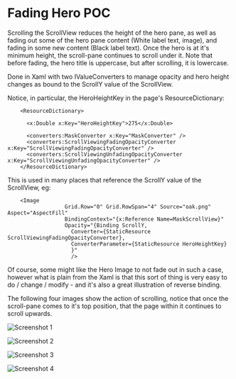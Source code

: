 # Fading Hero POC
Scrolling the ScrollView reduces the height of the hero pane, as well as fading out some of the hero pane content (White label text, image), and fading in some new content (Black label text). Once the hero is at it's minimum height, the scroll-pane continues to scroll under it. Note that before fading, the hero title is uppercase, but after scrolling, it is lowercase.

Done in Xaml with two IValueConverters to manage opacity and hero height changes as bound to the ScrollY value of the ScrollView.

Notice, in particular, the HeroHeightKey in the page's ResourceDictionary:

```
    <ResourceDictionary>

      <x:Double x:Key="HeroHeightKey">275</x:Double>
      
      <converters:MaskConverter x:Key="MaskConverter" />
      <converters:ScrollViewingFadingOpacityConverter x:Key="ScrollViewingFadingOpacityConverter" />
      <converters:ScrollViewingUnfadingOpacityConverter x:Key="ScrollViewingUnfadingOpacityConverter" />
    </ResourceDictionary>
```

This is used in many places that reference the ScrollY value of the ScrollView, eg:

```
    <Image 
                  Grid.Row="0" Grid.RowSpan="4" Source="oak.png" Aspect="AspectFill"  
                  BindingContext="{x:Reference Name=MaskScrollView}"
                  Opacity="{Binding ScrollY, 
                    Converter={StaticResource ScrollViewingFadingOpacityConverter},
                    ConverterParameter={StaticResource HeroHeightKey}
                    }"  
                    />
```

Of course, some might like the Hero Image to not fade out in such a case, however what is plain from the Xaml is that this sort of thing is very easy to do / change / modify - and it's also a great illustration of reverse binding.

The following four images show the action of scrolling, notice that once the scroll-pane comes to it's top position, that the page within it continues to scroll upwards.

![Screenshot 1](https://github.com/Xamtastic/DiminishingMastheadPOC/blob/master/Screenshots/Screen%20Shot%201.png)

![Screenshot 2](https://github.com/Xamtastic/DiminishingMastheadPOC/blob/master/Screenshots/Screen%20Shot%202.png)

![Screenshot 3](https://github.com/Xamtastic/DiminishingMastheadPOC/blob/master/Screenshots/Screen%20Shot%203.png)

![Screenshot 4](https://github.com/Xamtastic/DiminishingMastheadPOC/blob/master/Screenshots/Screen%20Shot%204.png)


